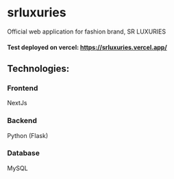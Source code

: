 # srluxuries
Official web application for fashion brand, SR LUXURIES

#### Test deployed on vercel: https://srluxuries.vercel.app/

## Technologies:

### Frontend

NextJs

### Backend

Python (Flask)

### Database

MySQL

